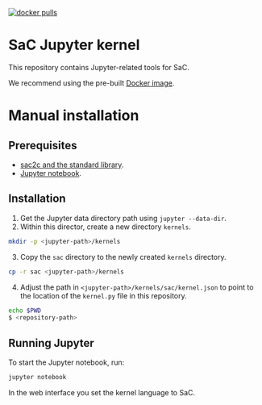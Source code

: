 [![docker pulls](https://img.shields.io/docker/pulls/sacbase/sac-jupyter-notebook)](https://hub.docker.com/r/sacbase/sac-jupyter-notebook)

# SaC Jupyter kernel

This repository contains Jupyter-related tools for SaC.

We recommend using the pre-built [Docker image](https://hub.docker.com/r/sacbase/sac-jupyter-notebook).

# Manual installation

## Prerequisites

- [sac2c and the standard library](https://sac-home.org/download:main).
- [Jupyter notebook](https://jupyter.org/install).

## Installation

1. Get the Jupyter data directory path using `jupyter --data-dir`.
2. Within this director, create a new directory `kernels`.

```bash
mkdir -p <jupyter-path>/kernels
```

3. Copy the `sac` directory to the newly created `kernels` directory.

```bash
cp -r sac <jupyter-path>/kernels
```

4. Adjust the path in `<jupyter-path>/kernels/sac/kernel.json` to
   point to the location of the `kernel.py` file in this repository.

```bash
echo $PWD
$ <repository-path>
```

## Running Jupyter

To start the Jupyter notebook, run:

```bash
jupyter notebook
```

In the web interface you set the kernel language to SaC.
